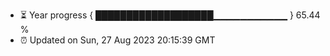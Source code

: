 - ⏳ Year progress { ███████████████████▁▁▁▁▁▁▁▁▁▁▁ } 65.44 %
- ⏰ Updated on Sun, 27 Aug 2023 20:15:39 GMT

